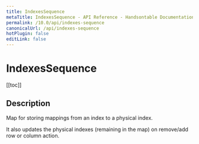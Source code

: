 ```yaml
---
title: IndexesSequence
metaTitle: IndexesSequence - API Reference - Handsontable Documentation
permalink: /10.0/api/indexes-sequence
canonicalUrl: /api/indexes-sequence
hotPlugin: false
editLink: false
---
```


# IndexesSequence

[[toc]]

## Description

Map for storing mappings from an index to a physical index.

It also updates the physical indexes (remaining in the map) on remove/add row or column action.
